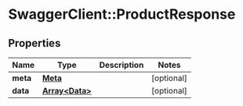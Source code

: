 # SwaggerClient::ProductResponse

## Properties
Name | Type | Description | Notes
------------ | ------------- | ------------- | -------------
**meta** | [**Meta**](Meta.md) |  | [optional] 
**data** | [**Array&lt;Data&gt;**](Data.md) |  | [optional] 

